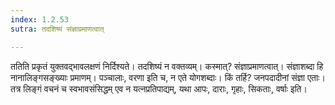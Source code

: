 ```yaml
---
index: 1.2.53
sutra: तदशिष्यं संज्ञाप्रमाणत्वात्

---
```

ततिति प्रकृतं युक्तवद्भावलक्षणं निर्दिश्यते। तदशिष्यं न वक्तव्यम्। कस्मात्? संज्ञाप्रमाणत्वात्। संज्ञाशब्दा हि नानालिङ्गसङ्ख्याः प्रमाणम्। पञ्चालाः, वरणा इति च, न एते योगशब्दाः। किं तर्हि? जनपदादीनां संज्ञा एताः। तत्र लिङ्गं वचनं च स्वभावसंसिद्धम् एव न यत्नप्रतिपाद्यम्, यथा आपः, दाराः, गृहाः, सिकताः, वर्षाः इति।